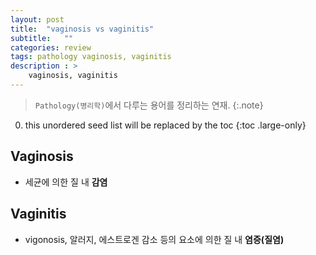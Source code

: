 ```yaml
---
layout: post
title:  "vaginosis vs vaginitis"
subtitle:   ""
categories: review
tags: pathology vaginosis, vaginitis
description : > 
    vaginosis, vaginitis
---
```


> `Pathology(병리학)`에서 다루는 용어를 정리하는 연재.
{:.note}

<!--more-->

0. this unordered seed list will be replaced by the toc
{:toc .large-only}

## Vaginosis
- 세균에 의한 질 내 **감염**

## Vaginitis
- vigonosis, 알러지, 에스트로겐 감소 등의 요소에 의한 질 내 **염증(질염)**